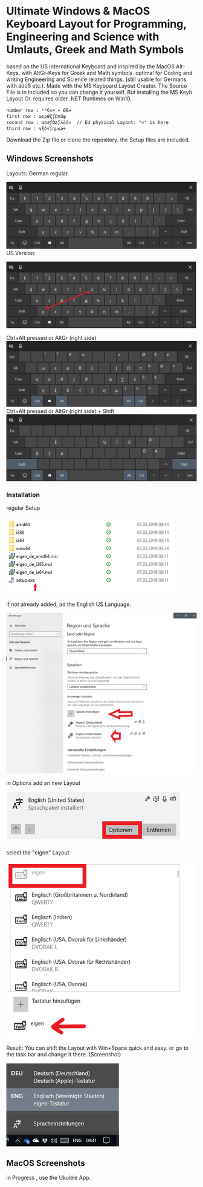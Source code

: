 # Ultimate Windows & MacOS Keyboard Layout for Programming, Engineering and Science with Umlauts, Greek and Math Symbols

based on the US International Keyboard and inspired by the MacOS Alt-Keys,
with AltGr-Keys for Greek and Math symbols. 
optimal for Coding and writing Engineering and Science related things.
(still usable for Germans with äöüß etc.).
Made with the MS Keyboard Layout Creator. 
The Source File is in included so you can change it yourself. 
But installing the MS Keyb Layout Cr. requires older .NET Runtimes on Win10.

    number row : ²³€∞× ∙ Øß≠
    first row : ωερθζ∫Ωπüφ 
    second row : ασ∂ƒϑ∆∑λöä«  // EU physical Layout: "«" is here
    third row : γξδ√∫ημ≤≥÷ 
    
Download the Zip file or clone the repository. the Setup files are included.
## Windows Screenshots
Layouts:
German regular 

![German](./German.png)
US Version:

![US](./US.png)

Ctrl+Alt pressed or AltGr (right side)
![special](./German-Special.png)
Ctrl+Alt pressed or AltGr (right side) + Shift
![special-shift](./special-shift.png)
### Installation
regular Setup

![Setup](./install.png)
    

if not already added, ad the English US Language.

![US Sprache](./install2.png)

in Options add an new Layout

![US Sprache](./install3.png)

select the "eigen" Layout

![US Sprache](./install4.png)

Result: You can shift the Layout with Win+Space quick and easy.
or go to the task bar and change it there. (Screenshot)

![result](./ergebniss.png)

 
##  MacOS Screenshots

in Progress , use the Ukulele App.